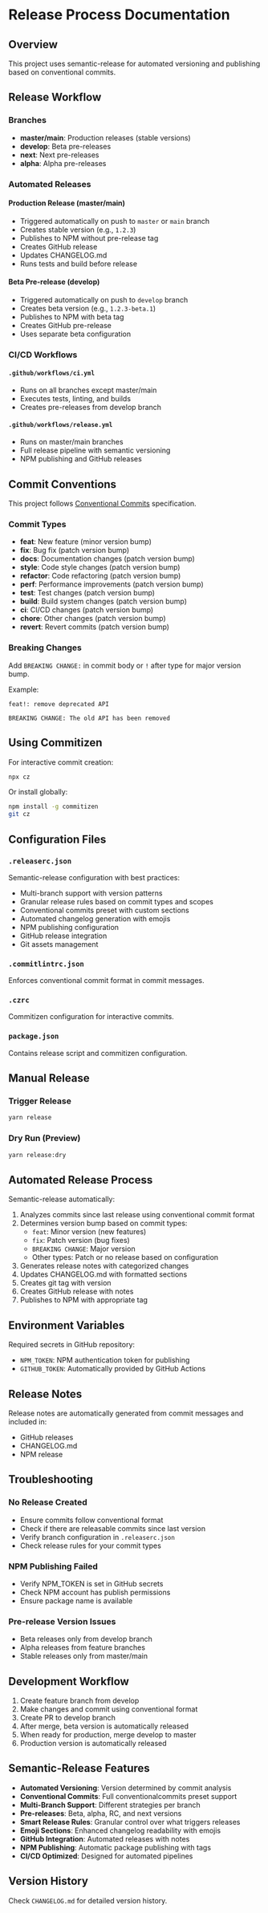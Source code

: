 # Release Process Documentation

## Overview
This project uses semantic-release for automated versioning and publishing based on conventional commits.

## Release Workflow

### Branches
- **master/main**: Production releases (stable versions)
- **develop**: Beta pre-releases
- **next**: Next pre-releases
- **alpha**: Alpha pre-releases

### Automated Releases

#### Production Release (master/main)
- Triggered automatically on push to `master` or `main` branch
- Creates stable version (e.g., `1.2.3`)
- Publishes to NPM without pre-release tag
- Creates GitHub release
- Updates CHANGELOG.md
- Runs tests and build before release

#### Beta Pre-release (develop)
- Triggered automatically on push to `develop` branch
- Creates beta version (e.g., `1.2.3-beta.1`)
- Publishes to NPM with beta tag
- Creates GitHub pre-release
- Uses separate beta configuration

### CI/CD Workflows

#### `.github/workflows/ci.yml`
- Runs on all branches except master/main
- Executes tests, linting, and builds
- Creates pre-releases from develop branch

#### `.github/workflows/release.yml`
- Runs on master/main branches
- Full release pipeline with semantic versioning
- NPM publishing and GitHub releases

## Commit Conventions

This project follows [Conventional Commits](https://www.conventionalcommits.org/) specification.

### Commit Types
- **feat**: New feature (minor version bump)
- **fix**: Bug fix (patch version bump)
- **docs**: Documentation changes (patch version bump)
- **style**: Code style changes (patch version bump)
- **refactor**: Code refactoring (patch version bump)
- **perf**: Performance improvements (patch version bump)
- **test**: Test changes (patch version bump)
- **build**: Build system changes (patch version bump)
- **ci**: CI/CD changes (patch version bump)
- **chore**: Other changes (patch version bump)
- **revert**: Revert commits (patch version bump)

### Breaking Changes
Add `BREAKING CHANGE:` in commit body or `!` after type for major version bump.

Example:
```
feat!: remove deprecated API

BREAKING CHANGE: The old API has been removed
```

## Using Commitizen

For interactive commit creation:
```bash
npx cz
```

Or install globally:
```bash
npm install -g commitizen
git cz
```

## Configuration Files

### `.releaserc.json`
Semantic-release configuration with best practices:
- Multi-branch support with version patterns
- Granular release rules based on commit types and scopes
- Conventional commits preset with custom sections
- Automated changelog generation with emojis
- NPM publishing configuration
- GitHub release integration
- Git assets management

### `.commitlintrc.json`
Enforces conventional commit format in commit messages.

### `.czrc`
Commitizen configuration for interactive commits.

### `package.json`
Contains release script and commitizen configuration.

## Manual Release

### Trigger Release
```bash
yarn release
```

### Dry Run (Preview)
```bash
yarn release:dry
```

## Automated Release Process

Semantic-release automatically:
1. Analyzes commits since last release using conventional commit format
2. Determines version bump based on commit types:
   - `feat`: Minor version (new features)
   - `fix`: Patch version (bug fixes)
   - `BREAKING CHANGE`: Major version
   - Other types: Patch or no release based on configuration
3. Generates release notes with categorized changes
4. Updates CHANGELOG.md with formatted sections
5. Creates git tag with version
6. Creates GitHub release with notes
7. Publishes to NPM with appropriate tag

## Environment Variables

Required secrets in GitHub repository:
- `NPM_TOKEN`: NPM authentication token for publishing
- `GITHUB_TOKEN`: Automatically provided by GitHub Actions

## Release Notes

Release notes are automatically generated from commit messages and included in:
- GitHub releases
- CHANGELOG.md
- NPM release

## Troubleshooting

### No Release Created
- Ensure commits follow conventional format
- Check if there are releasable commits since last version
- Verify branch configuration in `.releaserc.json`
- Check release rules for your commit types

### NPM Publishing Failed
- Verify NPM_TOKEN is set in GitHub secrets
- Check NPM account has publish permissions
- Ensure package name is available

### Pre-release Version Issues
- Beta releases only from develop branch
- Alpha releases from feature branches
- Stable releases only from master/main

## Development Workflow

1. Create feature branch from develop
2. Make changes and commit using conventional format
3. Create PR to develop branch
4. After merge, beta version is automatically released
5. When ready for production, merge develop to master
6. Production version is automatically released

## Semantic-Release Features

- **Automated Versioning**: Version determined by commit analysis
- **Conventional Commits**: Full conventionalcommits preset support
- **Multi-Branch Support**: Different strategies per branch
- **Pre-releases**: Beta, alpha, RC, and next versions
- **Smart Release Rules**: Granular control over what triggers releases
- **Emoji Sections**: Enhanced changelog readability with emojis
- **GitHub Integration**: Automated releases with notes
- **NPM Publishing**: Automatic package publishing with tags
- **CI/CD Optimized**: Designed for automated pipelines

## Version History

Check `CHANGELOG.md` for detailed version history.